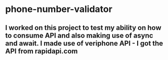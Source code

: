 # phone-number-validator
## I worked on this project to test my ability on how to consume API and also making use of async and await. I made use of veriphone API - I got the API from rapidapi.com
